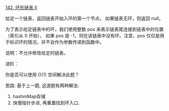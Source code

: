 [142. 环形链表 II](https://leetcode-cn.com/problems/linked-list-cycle-ii/solution/kuai-man-zhi-zhen-xian-xiang-yu-zai-zhao-48ny/)

给定一个链表，返回链表开始入环的第一个节点。 如果链表无环，则返回 null。

为了表示给定链表中的环，我们使用整数 pos 来表示链表尾连接到链表中的位置（索引从 0 开始）。 如果 pos 是 -1，则在该链表中没有环。注意，pos 仅仅是用于标识环的情况，并不会作为参数传递到函数中。

说明：不允许修改给定的链表。

进阶：

你是否可以使用 O(1) 空间解决此题？

思路:
基于上一题, 这道题有两种解法:
1. hashmMap存储
2. 快慢指针步进, 再重置找到环入口.








